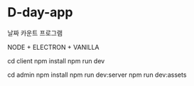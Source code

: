# D-day-app
날짜 카운트 프로그램

NODE + ELECTRON + VANILLA 

cd client 
npm install
npm run dev

cd admin 
npm install
npm run dev:server
npm run dev:assets

